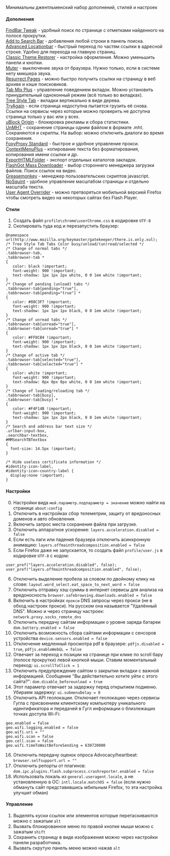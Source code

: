 Минимальны джентльменский набор дополнений, стилей и настроек

#### Дополнения

[FindBar Tweak](https://addons.mozilla.org/ru/firefox/addon/findbar-tweak) - удобный поиск по странице с отметками найденного на полосе прокрутки.
<br>
[Add to Search Bar](https://addons.mozilla.org/RU/firefox/addon/add-to-search-bar) - добавления любой строки в панель поиска.
<br>
[Advanced Locationbar](https://addons.mozilla.org/ru/firefox/addon/advanced-locationbar) - быстрый переход по частям ссылки в адресной строке. Удобно для перехода на главную страниц.
<br>
[Classic Theme Restorer](https://addons.mozilla.org/ru/firefox/addon/classicthemerestorer) - настройка оформления. Можно уменьшить панели и кнопки.
<br>
[Muter](https://addons.mozilla.org/Ru/firefox/addon/muter) - выключение звука от браузера. Нужно только, если в системе нету микшера звука.
<br>
[Resurrect Pages](https://addons.mozilla.org/ru/firefox/addon/resurrect-pages) - можно быстро получить ссылки на страницу в веб архиве и кэше поисковиков.
<br>
[Tab Mix Plus](https://addons.mozilla.org/ru/firefox/addon/tab-mix-plus) - управление поведением вкладок. Можно установить принудительный одноконный режим (всё только во вкладках).
<br>
[Tree Style Tab](https://addons.mozilla.org/ru/firefox/addon/tree-style-tab) - вкладки вертикально в виде дерева.
<br>
[TryAgain](https://addons.mozilla.org/ru/firefox/addon/tryagain) - если страница недоступна пытается грузить её снова. Ссылки на сервисы через которые можно проверить не доступна страница только у вас или у всех.
<br>
[uBlock Origin](https://addons.mozilla.org/ru/firefox/addon/ublock-origin) - блокировка рекламы и сбора статистики.
<br>
[UnMHT](https://addons.mozilla.org/ru/firefox/addon/unmht) - сохранение страницы одним файлом в формате .mht. Сохраняются и скрипты. На выбор: можно отключить диалоги во время сохранения.
<br>
[FoxyProxy Standard](https://addons.mozilla.org/ru/firefox/addon/foxyproxy-standard) - быстрое и удобное управление прокси.
<br>
[ContextMenuPlus](https://addons.mozilla.org/ru/firefox/addon/contextmenuplus) - копирование текста без форматирования, копирования имени ссылки и др.
<br>
[ExportHTMLFolder](https://addons.mozilla.org/RU/firefox/addon/exporthtmlfolder) - экспорт отдельных каталогов закладок.
<br>
[FlashGot Mass Downloader](https://addons.mozilla.org/ru/firefox/addon/flashgot) - выбор стороннего менеджера загрузки файлов. Поиск ссылок на видео.
<br>
[Greasemonkey](https://addons.mozilla.org/ru/firefox/addon/greasemonkey) - менеджер пользовательских скриптов javascript.
<br>
[NoSquint](https://addons.mozilla.org/ru/firefox/addon/nosquint) - удобное управление масштабом страницы и отдельно масштаба текста.
<br>
[User Agent Overrider](https://addons.mozilla.org/ru/firefox/addon/user-agent-overrider) - можно претворяться мобильной версией Firefox чтобы смотреть видео на некоторых сайтах без Flash Player.

#### Стили

1. Создать файл ```profile\chrome\userChrome.css``` в кодировке ```UTF-8```
2. Скопировать туда код и перезапустить браузер:

```
@namespace url(http://www.mozilla.org/keymaster/gatekeeper/there.is.only.xul);
/* Tree Style Tab Tabs Color busy/unload/(un)read/selected */
/* Change of normal tabs */
.tabbrowser-tab,
.tabbrowser-tab *
{
   color: black !important;
   font-weight: 900 !important;
   text-shadow: 1px 1px 2px white, 0 0 1em white !important;
}
/* Change of pending (unload) tabs */
.tabbrowser-tab[pending="true"],
.tabbrowser-tab[pending="true"] *
{
   color: #88C3F7 !important;
   font-weight: 900 !important;
   text-shadow: 1px 1px 1px black, 0 0 1em white !important;
}
/* Change of unread tabs */
.tabbrowser-tab[unread="true"],
.tabbrowser-tab[unread="true"] *
{
   color: #FF8CB4 !important;
   font-weight: 900 !important;
   text-shadow: 1px 1px 2px black, 0 0 1em white !important;
}
/* Change of active tab */
.tabbrowser-tab[selected="true"],
.tabbrowser-tab[selected="true"] *
{
   color: white !important;
   font-weight: 900 !important;
   text-shadow: 0px 0px 0px white, 0 0 1em white !important;
}
/* Change of loading/reloading tab */
.tabbrowser-tab[busy],
.tabbrowser-tab[busy] *
{
   color: #F4F14B !important;
   font-weight: 900 !important;
   text-shadow: 1px 1px 2px black, 0 0 1em white !important;
}
/* Search and address bar text size */
.urlbar-input-box,
.searchbar-textbox,
#MMSearchTBTextbox
{
  font-size: 14.5px !important;
}

/* Hide useless certificate information */
#identity-icon-label,
#identity-icon-country-label {
  display:none !important;
}
```

#### Настройки

0. Настройки вида ```мой.параметр.подпараметр = значение``` можно найти на странице ```about:config```
1. Отключить в настройках сбор телеметрии, защиту от вредоносных доменов и авто обновления.
2. Включить запрос места сохранения файла при загрузке.
3. Отключить аппаратное ускорение: ```layers.acceleration.disabled = false```
4. Если есть лаги или падения браузера отключить асинхронную анимацию: ```layers.offmainthreadcomposition.enabled = false```
5. Если Firefox даже не запускается, то создать файл ```profile/user.js``` в кодировке ```UTF-8``` с кодом:
```
user_pref("layers.acceleration.disabled", false);
user_pref("layers.offmainthreadcomposition.enabled", false);
```
6. Отключить выделение пробела за словом по двойному клику на слове: ```layout.word_select.eat_space_to_next_word = false```
7. Отключить отправку хэш суммы в интернет сервисы для анализа на вредоносность ```browser.safebrowsing.downloads.enabled = false```
8. Включить в настройках ```прокси``` DNS запросы через прокси (не в обход настроек прокси). На русском она называется "Удалённый DNS". Можно и через страницу настроек: ```network.proxy.socks_remote_dns```
9. Отключить передачу сайтам информации о уровне заряда батареи ```dom.battery.enabled = false```
10. Отключить возможность сбора сайтами информации с сенсоров устройства ```device.sensors.enabled = false```
11. Отключение медленный просмотра pdf в браузере:
```pdfjs.disabled = true```,
```pdfjs.enableWebGL = false```
12. Отвечает за переход к позиции на странице при клике по scroll бару (полосе прокрутки) левой кнопкой мыши. Ставим моментальный переход: ```ui.scrollToClick = 1```
13. Отключить предупреждение сайтом о закрытии вкладки с важной информацией. Сообщение "Вы действительно хотите уйти с этого сайта?": ```dom.disable_beforeunload = true```
14. Этот параметр отвечает за задержку перед открытием подменю. Убираем задержку:
```ui.submenuDelay = 0```
15. Отключить API геолокации. Отключает геолокацию через сервисы Гугла с присвоением клиентскому компьютеру уникального идентификатора и передачей в Гугл информации о близлежащих точках доступа Wi-Fi:
```
geo.enabled = false
geo.wifi.logging.enabled = false
geo.wifi.uri = ""
geo.wifi.scan = false
geo.cell.scan = false
geo.wifi.timeToWaitBeforeSending = 630720000
```
16. Отключить передачу оценок опроса Advocacy/heartbeat: ```browser.selfsupport.url = ""```
17. Отключить репорты от плагинов:
```dom.ipc.plugins.flash.subprocess.crashreporter.enabled = false```
18. Использовать локаль из ```general.useragent.locale```, а не установленную в ОС:
```intl.locale.matchOS = false``` (если нужно обмануть сайт представившись мбильным Firefox, то эта настройка улучшит обман)

#### Управление

1. Выделять куски ссылок или элементов которые перетаскиваются можно с зажатым ```alt```
2. Вызвать блокированное меню по правой кнопке мыши можно с зажатым ```shift```
3. Сохранить страницу в виде изображения можно через настройки панели разработчика.
4. Вызвать скрутую панель меню можно нажав ```alt```
